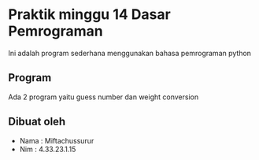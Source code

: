 # Praktik minggu 14 Dasar Pemrograman
Ini adalah program sederhana menggunakan bahasa pemrograman python

## Program
Ada 2 program yaitu guess number dan weight conversion

## Dibuat oleh
- Nama : Miftachussurur
- Nim  : 4.33.23.1.15

